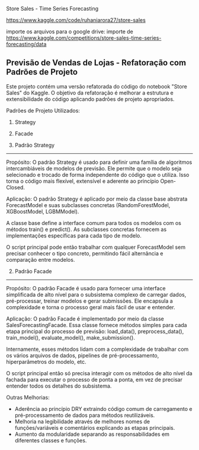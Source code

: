 Store Sales - Time Series Forecasting

https://www.kaggle.com/code/ruhaniarora27/store-sales

importe os arquivos para o google drive: importe de https://www.kaggle.com/competitions/store-sales-time-series-forecasting/data

Previsão de Vendas de Lojas - Refatoração com Padrões de Projeto
----------------------------------------------------------------

Este projeto contém uma versão refatorada do código do notebook "Store Sales" do Kaggle. O objetivo da refatoração é melhorar a estrutura e extensibilidade do código aplicando padrões de projeto apropriados.

Padrões de Projeto Utilizados:
1. Strategy
2. Facade

1. Padrão Strategy
------------------
Propósito:
O padrão Strategy é usado para definir uma família de algoritmos intercambiáveis de modelos de previsão. Ele permite que o modelo seja selecionado e trocado de forma independente do código que o utiliza. Isso torna o código mais flexível, extensível e aderente ao princípio Open-Closed.

Aplicação:
O padrão Strategy é aplicado por meio da classe base abstrata ForecastModel e suas subclasses concretas (RandomForestModel, XGBoostModel, LGBMModel).

A classe base define a interface comum para todos os modelos com os métodos train() e predict(). As subclasses concretas fornecem as implementações específicas para cada tipo de modelo. 

O script principal pode então trabalhar com qualquer ForecastModel sem precisar conhecer o tipo concreto, permitindo fácil alternância e comparação entre modelos.

2. Padrão Facade
----------------
Propósito:
O padrão Facade é usado para fornecer uma interface simplificada de alto nível para o subsistema complexo de carregar dados, pré-processar, treinar modelos e gerar submissões. Ele encapsula a complexidade e torna o processo geral mais fácil de usar e entender.

Aplicação:
O padrão Facade é implementado por meio da classe SalesForecastingFacade. Essa classe fornece métodos simples para cada etapa principal do processo de previsão: load_data(), preprocess_data(), train_model(), evaluate_model(), make_submission().

Internamente, esses métodos lidam com a complexidade de trabalhar com os vários arquivos de dados, pipelines de pré-processamento, hiperparâmetros do modelo, etc.

O script principal então só precisa interagir com os métodos de alto nível da fachada para executar o processo de ponta a ponta, em vez de precisar entender todos os detalhes do subsistema.

Outras Melhorias:
- Aderência ao princípio DRY extraindo código comum de carregamento e pré-processamento de dados para métodos reutilizáveis.
- Melhoria na legibilidade através de melhores nomes de funções/variáveis e comentários explicando as etapas principais.  
- Aumento da modularidade separando as responsabilidades em diferentes classes e funções.
